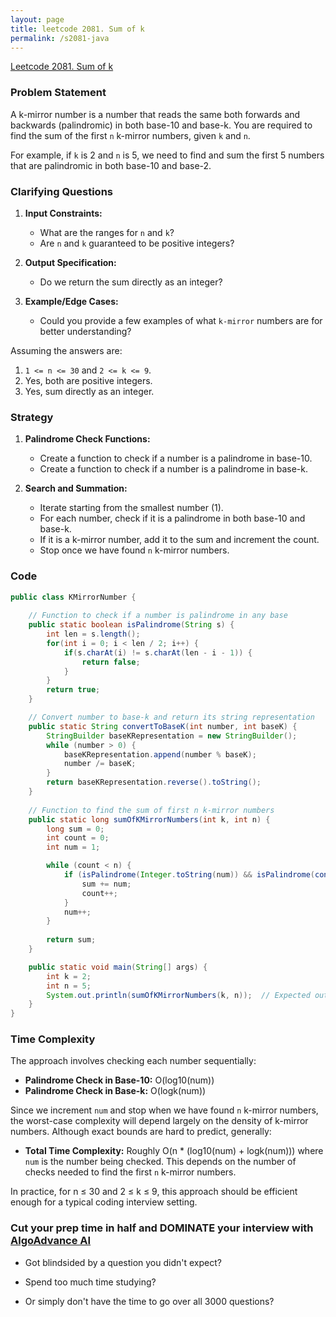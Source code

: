 ```yaml
---
layout: page
title: leetcode 2081. Sum of k
permalink: /s2081-java
---
```

[Leetcode 2081. Sum of k](https://algoadvance.github.io/algoadvance/l2081)
### Problem Statement

A k-mirror number is a number that reads the same both forwards and backwards (palindromic) in both base-10 and base-k. You are required to find the sum of the first `n` k-mirror numbers, given `k` and `n`.

For example, if `k` is 2 and `n` is 5, we need to find and sum the first 5 numbers that are palindromic in both base-10 and base-2.

### Clarifying Questions
1. **Input Constraints:**
   - What are the ranges for `n` and `k`?
   - Are `n` and `k` guaranteed to be positive integers?
    
2. **Output Specification:**
   - Do we return the sum directly as an integer?
    
3. **Example/Edge Cases:**
   - Could you provide a few examples of what `k-mirror` numbers are for better understanding?
    
Assuming the answers are:
1. `1 <= n <= 30` and `2 <= k <= 9`.
2. Yes, both are positive integers.
3. Yes, sum directly as an integer.

### Strategy
1. **Palindrome Check Functions:**
   - Create a function to check if a number is a palindrome in base-10.
   - Create a function to check if a number is a palindrome in base-k.
   
2. **Search and Summation:**
   - Iterate starting from the smallest number (1).
   - For each number, check if it is a palindrome in both base-10 and base-k.
   - If it is a k-mirror number, add it to the sum and increment the count.
   - Stop once we have found `n` k-mirror numbers.

### Code

```java
public class KMirrorNumber {
    
    // Function to check if a number is palindrome in any base
    public static boolean isPalindrome(String s) {
        int len = s.length();
        for(int i = 0; i < len / 2; i++) {
            if(s.charAt(i) != s.charAt(len - i - 1)) {
                return false;
            }
        }
        return true;
    }

    // Convert number to base-k and return its string representation
    public static String convertToBaseK(int number, int baseK) {
        StringBuilder baseKRepresentation = new StringBuilder();
        while (number > 0) {
            baseKRepresentation.append(number % baseK);
            number /= baseK;
        }
        return baseKRepresentation.reverse().toString();
    }
    
    // Function to find the sum of first n k-mirror numbers
    public static long sumOfKMirrorNumbers(int k, int n) {
        long sum = 0;
        int count = 0;
        int num = 1;

        while (count < n) {
            if (isPalindrome(Integer.toString(num)) && isPalindrome(convertToBaseK(num, k))) {
                sum += num;
                count++;
            }
            num++;
        }
        
        return sum;
    }

    public static void main(String[] args) {
        int k = 2;
        int n = 5;
        System.out.println(sumOfKMirrorNumbers(k, n));  // Expected output based on problem context
    }
}
```

### Time Complexity

The approach involves checking each number sequentially:
- **Palindrome Check in Base-10:** O(log10(num))
- **Palindrome Check in Base-k:** O(logk(num))

Since we increment `num` and stop when we have found `n` k-mirror numbers, the worst-case complexity will depend largely on the density of k-mirror numbers. Although exact bounds are hard to predict, generally:
- **Total Time Complexity:** Roughly O(n * (log10(num) + logk(num))) where `num` is the number being checked. This depends on the number of checks needed to find the first `n` k-mirror numbers.

In practice, for n ≤ 30 and 2 ≤ k ≤ 9, this approach should be efficient enough for a typical coding interview setting.


### Cut your prep time in half and DOMINATE your interview with [AlgoAdvance AI](https://algoAdvance.com)

- Got blindsided by a question you didn't expect?

- Spend too much time studying?

- Or simply don't have the time to go over all 3000 questions?

